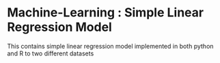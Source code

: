 # Machine-Learning : Simple Linear Regression Model
This contains simple linear regression model implemented in both python and R to two different datasets
